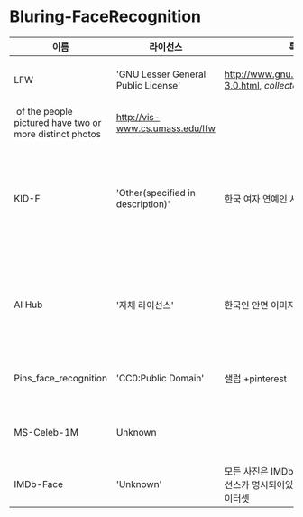 # Bluring-FaceRecognition

|이름|라이선스|특징|데이터 구축량|URL|
|----|-------|----|------------|---|
|LFW|'GNU Lesser General Public License'|http://www.gnu.org/licenses/lgpl-3.0.html, *collected from the web*|more than 13,000 images, 1680
 of the people pictured have two or more distinct photos|http://vis-www.cs.umass.edu/lfw|
|KID-F|'Other(specified in description)'|한국 여자 연예인 사진|test data(300장, 166개의 identities), train data(5591장, 3066개의 identities)|https://www.kaggle.com/datasets/vkehfdl1/kidf-kpop-idol-dataset-female|
|AI Hub|'자체 라이선스'|한국인 안면 이미지|각도 20종, 조도 30종, 가림 6종, 표정 3종, 해상도 3종을 반영한 1,000명(인당 약 3만장)|https://www.aihub.or.kr/aihubdata/data/view.do?currMenu=115&topMenu=100&aihubDataSe=realm&dataSetSn=83|
|Pins_face_recognition|'CC0:Public Domain'|샐럽 +pinterest|105 celebrities /17534 faces|https://www.kaggle.com/datasets/hereisburak/pins-face-recognition|
|MS-Celeb-1M|Unknown||1000 celebrities sampled from the 1M celebrities|https://www.microsoft.com/en-us/research/project/ms-celeb-1m-challenge-recognizing-one-million-celebrities-real-world/|
|IMDb-Face|'Unknown'|모든 사진은 IMDb가 출처라는데 라이선스가 명시되어있지 않음 / 연예인 데이터셋|1.7 million faces, 59k identities|https://github.com/fwang91/IMDb-Face|
